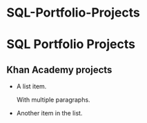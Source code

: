# SQL-Portfolio-Projects
SQL Portfolio Projects
==========
Khan Academy projects
--------

*   A list item.

    With multiple paragraphs.

*   Another item in the list.
